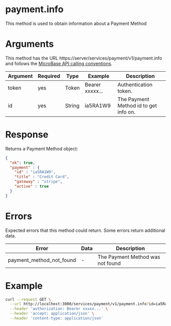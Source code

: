 # payment.info

This method is used to obtain information about a Payment Method

# Arguments

This method has the URL https://server/services/payment/v1/payment.info and
follows the [MicroBase API calling conventions](../calling-conventions.html).

Argument | Required | Type | Example | Description
---------|----------|------|---------|------------
token     | yes | Token   | Bearer xxxxx... | Authentication token.
id | yes | String  | ia5RA1W9        | The Payment Method id to get info on.

# Response

Returns a Payment Method object:

```json
{
  "ok": true,
  "payment" : {
    "id" : "ia5RA1W9",
    "title" : "Credit Card",
    "gateway" : "stripe",
    "active" : true
  }
}
```

# Errors

Expected errors that this method could return. Some errors return additional data.

Error | Data | Description
------|------|------------
payment_method_not_found | - | The Payment Method was not found

# Example

```bash
curl --request GET \
  --url http://localhost:3000/services/payment/v1/payment.info?id=ia5RA1W9 \
  --header 'authorization: Bearer xxxxx...' \
  --header 'accept: application/json' \
  --header 'content-type: application/json'
```